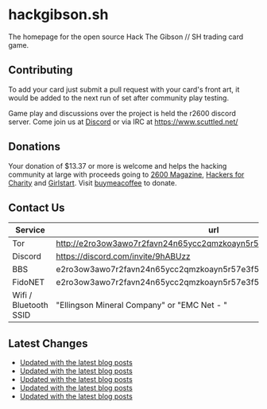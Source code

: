 # hackgibson.sh
The homepage for the open source Hack The Gibson // SH trading card game.


## Contributing

To add your card just submit a pull request with your card's front art, it would be added to the next run of set after community play testing.

Game play and discussions over the project is held the r2600 discord server. Come join us at [Discord](https://discord.com/invite/9hABUzz) or via IRC at https://www.scuttled.net/


## Donations

Your donation of $13.37 or more is welcome and helps the hacking community at large with proceeds going to [2600 Magazine](https://2600.com/), [Hackers for Charity](https://hackersforcharity.org) and [Girlstart](https://girlstart.org).  Visit [buymeacoffee](https://www.buymeacoffee.com/hackgibson.sh) to donate.


## Contact Us

Service | url
-|-
Tor | http://e2ro3ow3awo7r2favn24n65ycc2qmzkoayn5r57e3f56nvjwdcgg32ad.onion
Discord | https://discord.com/invite/9hABUzz
BBS | e2ro3ow3awo7r2favn24n65ycc2qmzkoayn5r57e3f56nvjwdcgg32ad.onion:23
FidoNET | e2ro3ow3awo7r2favn24n65ycc2qmzkoayn5r57e3f56nvjwdcgg32ad.onion:24554
Wifi / Bluetooth SSID | "Ellingson Mineral Company" or "EMC Net - <fidonet address>"

## Latest Changes
<!-- BLOG-POST-LIST:START -->
- [Updated with the latest blog posts](https://github.com/DFW2600/hackgibson.sh/commit/c12a9a4fd43ea28a25a9556cbfb3bdc98286c5ca)
- [Updated with the latest blog posts](https://github.com/DFW2600/hackgibson.sh/commit/9d1de222a7300c5d33b08af4500a2e11a39ebdcc)
- [Updated with the latest blog posts](https://github.com/DFW2600/hackgibson.sh/commit/833400d8c8395ef568153a47a4acc97cebe7fa72)
- [Updated with the latest blog posts](https://github.com/DFW2600/hackgibson.sh/commit/74bb4711e5c1b0e165cde435154ab001e57d9096)
- [Updated with the latest blog posts](https://github.com/DFW2600/hackgibson.sh/commit/3845d9dc544432ce688fc0e47d2ab378fc38b7ee)
<!-- BLOG-POST-LIST:END -->
